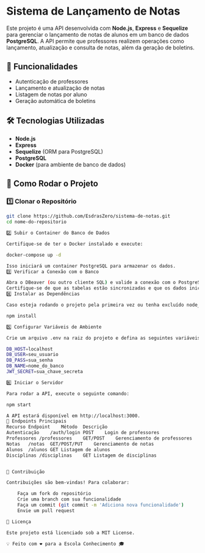 # Sistema de Lançamento de Notas  

Este projeto é uma API desenvolvida com **Node.js**, **Express** e **Sequelize** para gerenciar o lançamento de notas de alunos em um banco de dados **PostgreSQL**. A API permite que professores realizem operações como lançamento, atualização e consulta de notas, além da geração de boletins.  

## 📌 Funcionalidades  
- Autenticação de professores 
- Lançamento e atualização de notas  
- Listagem de notas por aluno  
- Geração automática de boletins  

## 🛠 Tecnologias Utilizadas  
- **Node.js**  
- **Express**  
- **Sequelize** (ORM para PostgreSQL)  
- **PostgreSQL**  
- **Docker** (para ambiente de banco de dados)  
  

## 🚀 Como Rodar o Projeto  

### 1️⃣ Clonar o Repositório  
```bash
git clone https://github.com/EsdrasZero/sistema-de-notas.git
cd nome-do-repositorio

2️⃣ Subir o Container do Banco de Dados

Certifique-se de ter o Docker instalado e execute:

docker-compose up -d

Isso iniciará um container PostgreSQL para armazenar os dados.
3️⃣ Verificar a Conexão com o Banco

Abra o DBeaver (ou outro cliente SQL) e valide a conexão com o PostgreSQL.
Certifique-se de que as tabelas estão sincronizadas e que os dados iniciais foram carregados corretamente.
4️⃣ Instalar as Dependências

Caso esteja rodando o projeto pela primeira vez ou tenha excluído node_modules, execute:

npm install

5️⃣ Configurar Variáveis de Ambiente

Crie um arquivo .env na raiz do projeto e defina as seguintes variáveis:

DB_HOST=localhost
DB_USER=seu_usuario
DB_PASS=sua_senha
DB_NAME=nome_do_banco
JWT_SECRET=sua_chave_secreta

6️⃣ Iniciar o Servidor

Para rodar a API, execute o seguinte comando:

npm start

A API estará disponível em http://localhost:3000.
📌 Endpoints Principais
Recurso	Endpoint	Método	Descrição
Autenticação	/auth/login	POST	Login de professores
Professores	/professores	GET/POST	Gerenciamento de professores
Notas	/notas	GET/POST/PUT	Gerenciamento de notas
Alunos	/alunos	GET	Listagem de alunos
Disciplinas	/disciplinas	GET	Listagem de disciplinas


🤝 Contribuição

Contribuições são bem-vindas! Para colaborar:

    Faça um fork do repositório
    Crie uma branch com sua funcionalidade 
    Faça um commit (git commit -m 'Adiciona nova funcionalidade')
    Envie um pull request

📄 Licença

Este projeto está licenciado sob a MIT License.

💡 Feito com ❤️ para a Escola Conhecimento 🎓